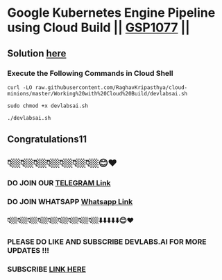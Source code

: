 # Google Kubernetes Engine Pipeline using Cloud Build || [GSP1077](https://www.cloudskillsboost.google/focuses/52829?parent=catalog) ||

##  Solution [here](https://youtu.be/ZQkNBBcRuCk)

###  Execute the Following Commands in Cloud Shell

```
curl -LO raw.githubusercontent.com/RaghavKripasthya/cloud-minions/master/Working%20with%20Cloud%20Build/devlabsai.sh

sudo chmod +x devlabsai.sh

./devlabsai.sh
```

## Congratulations11
## 👇🏼👇🏼👇🏼👇🏼👇🏼👇🏼👇🏼😊❤️
### DO JOIN OUR [TELEGRAM Link](https://t.me/+VsYwuNuMI9NiNzM9) 
### DO JOIN WHATSAPP [Whatsapp Link](https://chat.whatsapp.com/BeGG0HXiM469i3WFMgm4qs)
### 👇🏼👇🏼👇🏼👇🏼👇🏼👇🏼👇🏼👇🏼👇🏼⬇️⬇️⬇️⬇️⬇️😊❤️
### PLEASE DO LIKE AND SUBSCRIBE DEVLABS.AI FOR MORE UPDATES !!!
### SUBSCRIBE [LINK HERE](https://www.youtube.com/channel/UCVFPYmP2CZvVmICxw7YHT8A)



